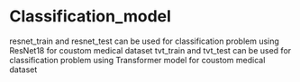 # Classification_model

resnet_train and resnet_test can be used for classification problem using ResNet18 for coustom medical dataset
tvt_train and tvt_test can be used for classification problem using Transformer model for coustom medical dataset
